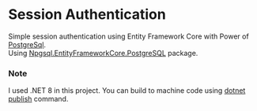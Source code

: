 # Session Authentication

Simple session authentication using Entity Framework Core with Power of [PostgreSql](https://www.postgresql.org/).<br>
Using [Npgsql.EntityFrameworkCore.PostgreSQL](https://www.nuget.org/packages/Npgsql.EntityFrameworkCore.PostgreSQL/) package.

### Note

I used .NET 8 in this project. You can build to machine code using [dotnet publish](https://docs.microsoft.com/en-us/dotnet/core/tools/dotnet-publish?tabs=netcore21) command.<br>
